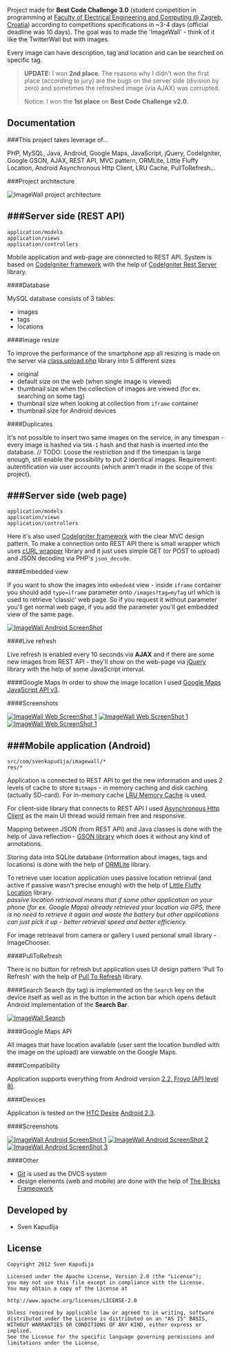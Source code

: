 Project made for **Best Code Challenge 3.0** (student competition in programming at [Faculty of Electrical Engineering and Computing @ Zagreb, Croatia](http://www.fer.unizg.hr/en)) according to competitions
specifications in ~3-4 days (official deadline was 10 days). The goal was to made the 'ImageWall' - think of it like the
TwitterWall but with images.

Every image can have description, tag and location and can be searched on specific tag.

> **UPDATE:** I won **2nd place**. The reasons why I didn't won the first place (according to jury) are the bugs on the server side (division by zero)
> and sometimes the refreshed image (via AJAX) was corrupted.
>
> Notice: I won the **1st place** on **Best Code Challenge v2.0**.

Documentation
--------

###This project takes leverage of...

PHP, MySQL, Java, Android, Google Maps, JavaScript, jQuery, CodeIgniter, Google GSON, AJAX, REST API, MVC pattern,
ORMLite, Little Fluffy Location, Android Asynchronous Http Client, LRU Cache, PullToRefresh...

###Project architecture

![ImageWall project architecture](http://www.svenkapudija.com/projects/image-wall/imagewall_architecture.png)

###Server side (REST API)
--------

    application/models
    application/views
    application/controllers

Mobile application and web-page are connected to REST API. System is based on [CodeIgniter framework](http://ellislab.com/codeigniter) with the help
of [CodeIgniter Rest Server](https://github.com/philsturgeon/codeigniter-restserver) library.

####Database

MySQL database consists of 3 tables:
 - images
 - tags
 - locations

####Image resize

To improve the performance of the smartphone app all resizing is made on the server via [class.upload.php](http://www.verot.net/php_class_upload.htm)
library into 5 different sizes

 - original
 - default size on the web (when single image is viewed)
 - thumbnail size when the collection of images are viewed (for ex. searching on some tag)
 - thumbnail size when looking at collection from `iframe` container
 - thumbnail size for Android devices

####Duplicates

It's not possible to insert two same images on the service, in any timespan - every image is hashed via `SHA-1` hash and that
hash is inserted into the database.
// TODO: Loose the restriction and if the timespan is large enough, still enable the possibility to put 2 identical
images. Requirement: autentification via user accounts (which aren't made in the scope of this project).

###Server side (web page)
--------

    application/models
    application/views
    application/controllers

Here it's also used [CodeIgniter framework](http://ellislab.com/codeigniter) with the clear MVC design pattern. To make a connection
onto REST API there is small wrapper which uses [cURL wrapper](https://github.com/shuber/curl) library and it just uses simple
GET (or POST to upload) and JSON decoding via PHP's `json_decode`.

####Embedded view

If you want to show the images into `embededd` view - inside `iframe` container you should add `type=iframe` parameter onto
`/images?tag=myTag` url which is used to retrieve 'classic' web page. So if you request it without parameter you'll get normal web page,
if you add the parameter you'll get embedded view of the same page.

[![ImageWall Android ScreenShot](http://www.svenkapudija.com/projects/image-wall/iframe_thumb.jpg)](http://www.svenkapudija.com/projects/image-wall/iframe.jpg)

####Live refresh

Live refresh is enabled every 10 seconds via **AJAX** and if there are some new images from REST API - they'll show on the web-page
via [jQuery](http://jquery.com/) library with the help of some JavaScript interval.

####Google Maps
In order to show the image location I used [Google Maps JavaScript API v3](https://developers.google.com/maps/documentation/javascript/).

####Screenshots

[![ImageWall Web ScreenShot 1](http://www.svenkapudija.com/projects/image-wall/web_ss_1_thumb.jpg)](http://www.svenkapudija.com/projects/image-wall/web_ss_1.jpg)
[![ImageWall Web ScreenShot 1](http://www.svenkapudija.com/projects/image-wall/web_ss_2_thumb.jpg)](http://www.svenkapudija.com/projects/image-wall/web_ss_2.jpg)
[![ImageWall Web ScreenShot 1](http://www.svenkapudija.com/projects/image-wall/web_ss_3_thumb.jpg)](http://www.svenkapudija.com/projects/image-wall/web_ss_3.jpg)

###Mobile application (Android)
--------

    src/com/svenkapudija/imagewall/*
    res/*

Application is connected to REST API to get the new information and uses 2 levels of cache to store `Bitmaps` - in memory
caching and disk caching (actually SD-card). For in-memory cache [LRU Memory Cache](http://developer.android.com/reference/android/util/LruCache.html)
is used.

For client-side library that connects to REST API I used [Asynchronous Http Client](http://loopj.com/android-async-http/)
as the main UI thread would remain free and responsive.

Mapping between JSON (from REST API) and Java classes is done with the help of Java reflection - [GSON library](http://code.google.com/p/google-gson/)
which does it without any kind of annotations.

Storing data into SQLite database (information about images, tags and locations) is done with the help of
[ORMLite](http://ormlite.com/) library.

To retrieve user location application uses passive location retrieval (and active if passive wasn't precise enough)
with the help of [Little Fluffy Location](http://code.google.com/p/little-fluffy-location-library/) library.  
*passive location retrieaval means that if some other application on your phone (for ex. Google Maps) already retrieved
your location via GPS, there is no need to retrieve it again and waste the battery but other applications can just
pick it up - better retrieval speed and better efficiency.*

For image retrieaval from camera or gallery I used personal small library - ImageChooser.

####PullToRefresh

There is no button for refresh but application uses UI design pattern 'Pull To Refresh' with the help of
[Pull To Refresh](https://github.com/chrisbanes/Android-PullToRefresh/) library.

####Search
Search (by tag) is implemented on the `Search` key on the device itself as well as in the button in the action bar which
opens default Android implementation of the **Search Bar**.

[![ImageWall Search](http://www.svenkapudija.com/projects/image-wall/android_ss_4_thumb.png)](http://www.svenkapudija.com/projects/image-wall/android_ss_4.png)

####Google Maps API

All images that have location available (user sent the location bundled with the image on the upload) are viewable on the
Google Maps.

####Compatibility

Application supports everything from Android version [2.2, Froyo (API level 8)](http://developer.android.com/about/versions/android-2.2.html).

####Devices

Application is tested on the [HTC Desire](http://www.gsmarena.com/htc_desire-3077.php) [Android 2.3](http://developer.android.com/about/versions/android-2.3.3.html).

####Screenshots

[![ImageWall Android ScreenShot 1](http://www.svenkapudija.com/projects/image-wall/android_ss_1_thumb.png)](http://www.svenkapudija.com/projects/image-wall/android_ss_1.png)
[![ImageWall Android ScreenShot 2](http://www.svenkapudija.com/projects/image-wall/android_ss_2_thumb.png)](http://www.svenkapudija.com/projects/image-wall/android_ss_2.png)
[![ImageWall Android ScreenShot 3](http://www.svenkapudija.com/projects/image-wall/android_ss_3_thumb.png)](http://www.svenkapudija.com/projects/image-wall/android_ss_3.png)

####Other
 - [Git](http://git-scm.com/) is used as the DVCS system
 - design elements (web and mobile) are done with the help of [The Bricks Frameowork](http://designmodo.com/the-bricks-addons/)

Developed by
------------
* Sven Kapuđija

License
-------

    Copyright 2012 Sven Kapuđija
    
    Licensed under the Apache License, Version 2.0 (the "License");
    you may not use this file except in compliance with the License.
    You may obtain a copy of the License at
    
    http://www.apache.org/licenses/LICENSE-2.0
    
    Unless required by applicable law or agreed to in writing, software
    distributed under the License is distributed on an "AS IS" BASIS,
    WITHOUT WARRANTIES OR CONDITIONS OF ANY KIND, either express or implied.
    See the License for the specific language governing permissions and
    limitations under the License.
